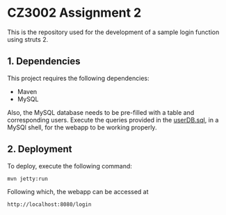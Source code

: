 # CZ3002 Assignment 2

This is the repository used for the development of a sample login function using struts 2.

## 1. Dependencies

This project requires the following dependencies:

- Maven
- MySQL

Also, the MySQL database needs to be pre-filled with a table and corresponding users. Execute the queries provided in the [userDB.sql](userDB.sql), in a MySQl shell, for the webapp to be working properly.

## 2. Deployment

To deploy, execute the following command:

```
mvn jetty:run
```

Following which, the webapp can be accessed at

```
http://localhost:8080/login
```

